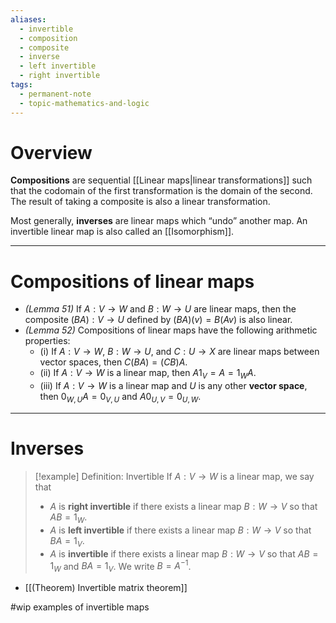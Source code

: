 ```yaml
---
aliases:
  - invertible
  - composition
  - composite
  - inverse
  - left invertible
  - right invertible
tags:
  - permanent-note
  - topic-mathematics-and-logic
---
```

# Overview

**Compositions** are sequential [[Linear maps|linear transformations]] such that the codomain of the first transformation is the domain of the second. The result of taking a composite is also a linear transformation.

Most generally, **inverses** are linear maps which “undo” another map. An invertible linear map is also called an [[Isomorphism]].

---
# Compositions of linear maps

- *(Lemma 51)* If $A : V \to W$ and $B : W \to U$ are linear maps, then the composite $(BA) : V \to U$ defined by $(BA)(v) = B(Av)$ is also linear.
- *(Lemma 52)* Compositions of linear maps have the following arithmetic properties:
	- (i) If  $A : V \to W$, $B : W \to U$, and $C : U \to X$ are linear maps between vector spaces, then $C(BA) = (CB)A$.
	- (ii) If $A: V \to W$ is a linear map, then $A1_V = A = 1_W A$.
	- (iii) If $A : V \to W$ is a linear map and $U$ is any other **vector space**, then $0_{W,U}A = 0_{V,U}$ and $A0_{U,V} = 0_{U,W}$.

---
# Inverses

>[!example] Definition: Invertible
>If $A : V \to W$ is a linear map, we say that
>- $A$ is **right invertible** if there exists a linear map $B : W \to V$ so that $AB = 1_W$.
>- $A$ is **left invertible** if there exists a linear map $B : W \to V$ so that $BA = 1_V$.
>- $A$ is **invertible** if there exists a linear map $B : W \to V$ so that $AB = 1_W$ and $BA = 1_V$. We write $B = A^{-1}$.

- [[(Theorem) Invertible matrix theorem]]

#wip examples of invertible maps